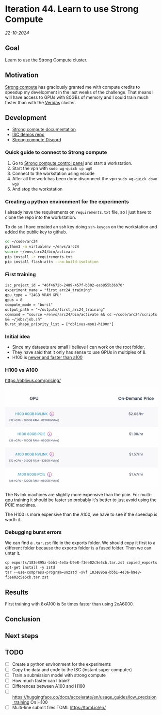 # Iteration 44. Learn to use Strong Compute

_22-10-2024_

## Goal

Learn to use the Strong Compute cluster.

## Motivation

[Strong compute](https://strongcompute.com/) has graciously granted me with compute credits to speedup my development in the
last weeks of the challenge. That means I will have access to GPUs with 80GBs of memory and I could
train much faster than with the [Veridas](https://veridas.com/en/) cluster.

## Development

- [Strong compute documentation](https://strong-compute.gitbook.io/developer-docs)
- [ISC demos repo](https://github.com/StrongResearch/isc-demos)
- [Strong compute Discord](https://discord.com/channels/1093337804051849296/1283175776165822556)

### Quick guide to connect to Strong compute

1. Go to [Strong compute control panel](https://cp.strongcompute.ai/user/credentials) and start a workstation.
1. Start the vpn with `sudo wg-quick up wg0`
1. Connect to the workstation using vscode
1. After all the work has been done disconnect the vpn `sudo wg-quick down wg0`
1. And stop the workstation

### Creating a python environment for the experiments

I already have the requirements on `requirements.txt` file, so I just have to clone the repo into
the workstation.

To do so I have created an ssh key doing `ssh-keygen` on the workstation and added the public key to github.

```bash
cd ~/code/arc24
python3 -m virtualenv ~/envs/arc24
source ~/envs/arc24/bin/activate
pip install -r requirements.txt
pip install flash-attn --no-build-isolation
```

### First training

```job.isc
isc_project_id = "46f4672b-2489-457f-b302-eab855b36b70"
experiment_name = "first_arc24_training"
gpu_type = "24GB VRAM GPU"
gpus = 8
compute_mode = "burst"
output_path = "~/outputs/first_arc24_training"
command = "source ~/envs/arc24/bin/activate && cd ~/code/arc24/scripts && ~/jobs/job.sh"
burst_shape_priority_list = ["oblivus-mon1-h100n"]
```

### Initial idea

- Since my datasets are small I believe I can work on the root folder.
- They have said that it only has sense to use GPUs in multiples of 8.
- H100 is [newer and faster than a100](https://gcore.com/blog/nvidia-h100-a100/)

### H100 vs A100

https://oblivus.com/pricing/

![pricing differences](res/2024-10-23-11-38-07.png)

The Nvlink machines are slightly more expensive than the pcie. For multi-gpu training it should be
faster so probably it's better to just avoid using the PCIE machines.

The H100 is more expensive than the A100, we have to see if the speedup is worth it.

### Debugging burst errors

We can find a `.tar.zst` file in the exports folder. We should copy it first to a different folder
because the exports folder is a fused folder. Then we can untar it.

```
cp exports/183e895a-bbb1-4e3a-b9e8-f3ee02c5e5cb.tar.zst copied_exports
apt-get install -y zstd
tar --use-compress-program=unzstd -xvf 183e895a-bbb1-4e3a-b9e8-f3ee02c5e5cb.tar.zst
```

## Results

First training with 8xA100 is 5x times faster than using 2xA6000.

## Conclusion

## Next steps

## TODO

- [ ] Create a python environment for the experiments
- [ ] Copy the data and code to the ISC (instant super computer)
- [ ] Train a submission model with strong compute
- [ ] How much faster can I train?
- [ ] Differences between A100 and H100
- [ ] https://huggingface.co/docs/accelerate/en/usage_guides/low_precision_training On H100
- [ ] Multi-line submit files TOML https://toml.io/en/
